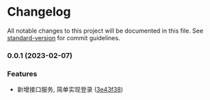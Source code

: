 # Changelog

All notable changes to this project will be documented in this file. See [standard-version](https://github.com/conventional-changelog/standard-version) for commit guidelines.

### 0.0.1 (2023-02-07)

### Features

- 新增接口服务, 简单实现登录 ([3e43f38](https://github.com/MAKO-WANG/school_manage/commit/3e43f38dd2449fa63e025a2457260e560eb287c8))
